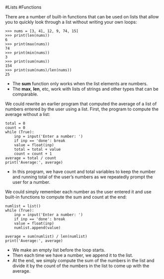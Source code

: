 #Lists #Functions 

There are a number of built-in functions that can be used on lists that allow you to quickly look through a list without writing your own loops:
```
>>> nums = [3, 41, 12, 9, 74, 15]
>>> print(len(nums))
6
>>> print(max(nums))
74
>>> print(min(nums))
3
>>> print(sum(nums))
154
>>> print(sum(nums)/len(nums))
25
```
- The **sum** function only works when the list elements are numbers.
- The **max**, **len**, etc, work with lists of strings and other types that can be comparable.

We could rewrite an earlier program that computed the average of a list of numbers entered by the user using a list.
First, the program to compute the average without a list:
```
total = 0
count = 0
while (True):
    inp = input('Enter a number: ')
    if inp == 'done': break
    value = float(inp)
    total = total + value
    count = count + 1
average = total / count
print('Average:', average)
```
- In this program, we have count and total variables to keep the number and running total of the user’s numbers as we repeatedly prompt the user for a number.

We could simply remember each number as the user entered it and use built-in functions to compute the sum and count at the end:
```
numlist = list()
while (True):
    inp = input('Enter a number: ')
    if inp == 'done': break
    value = float(inp)
    numlist.append(value)

average = sum(numlist) / len(numlist)
print('Average:', average)
```
- We make an empty list before the loop starts.
- Then each time we have a number, we append it to the list.
- At the end, we simply compute the sum of the numbers in the list and divide it by the count of the numbers in the list to come up with the average.
